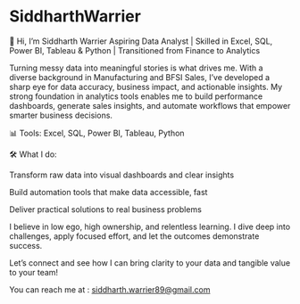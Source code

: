 # SiddharthWarrier
👋 Hi, I’m Siddharth Warrier
Aspiring Data Analyst | Skilled in Excel, SQL, Power BI, Tableau & Python | Transitioned from Finance to Analytics

Turning messy data into meaningful stories is what drives me.
With a diverse background in Manufacturing and BFSI Sales, I’ve developed a sharp eye for data accuracy, business impact, and actionable insights. My strong foundation in analytics tools enables me to build performance dashboards, generate sales insights, and automate workflows that empower smarter business decisions.

📊 Tools: Excel, SQL, Power BI, Tableau, Python

🛠️ What I do:

Transform raw data into visual dashboards and clear insights

Build automation tools that make data accessible, fast

Deliver practical solutions to real business problems

I believe in low ego, high ownership, and relentless learning. I dive deep into challenges, apply focused effort, and let the outcomes demonstrate success.

Let’s connect and see how I can bring clarity to your data and tangible value to your team!

You can reach me at : siddharth.warrier89@gmail.com

